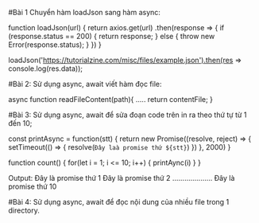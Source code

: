 #Bài 1
Chuyển hàm loadJson sang hàm async:

  function loadJson(url) {
  return axios.get(url)
    .then(response => {
      if (response.status == 200) {
        return response;
      } else {
        throw new Error(response.status);
      }
    })
}

loadJson('https://tutorialzine.com/misc/files/example.json').then(res => console.log(res.data));

#Bài 2:
  Sử dụng async, await viết hàm đọc file:
  
  async function readFileContent(path){
    .....
    return contentFile;
  }

#Bài 3:
  Sử dụng async, await để sửa đoạn code trên in ra theo thứ tự từ 1 đến 10;
  
  const printAsync = function(stt) {
    return new Promise((resolve, reject) ⇒ {
        setTimeout(() ⇒ {
          resolve(`Đây laà promise thứ ${stt}`)
        })
      }, 2000)
  }

  function count() {
    for(let i = 1; i <= 10; i++) {
      printAync(i)
    }
  }

Output: 
  Đây là promise thứ 1
  Đây là promise thứ 2
  ....................
  Đây là promise thứ 10

#Bài 4:
  Sử dụng async, await để đọc nội dung của nhiều file trong 1 directory.